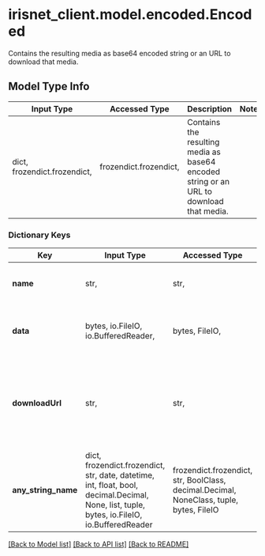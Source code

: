 # irisnet_client.model.encoded.Encoded

Contains the resulting media as base64 encoded string or an URL to download that media.

## Model Type Info
Input Type | Accessed Type | Description | Notes
------------ | ------------- | ------------- | -------------
dict, frozendict.frozendict,  | frozendict.frozendict,  | Contains the resulting media as base64 encoded string or an URL to download that media. | 

### Dictionary Keys
Key | Input Type | Accessed Type | Description | Notes
------------ | ------------- | ------------- | ------------- | -------------
**name** | str,  | str,  | The original filename of the image or video. | [optional] 
**data** | bytes, io.FileIO, io.BufferedReader,  | bytes, FileIO,  | The encoded media in base64 format. | [optional] 
**downloadUrl** | str,  | str,  | A one time URL to download the resulting media. The URL is only valid for 24 hours. | [optional] 
**any_string_name** | dict, frozendict.frozendict, str, date, datetime, int, float, bool, decimal.Decimal, None, list, tuple, bytes, io.FileIO, io.BufferedReader | frozendict.frozendict, str, BoolClass, decimal.Decimal, NoneClass, tuple, bytes, FileIO | any string name can be used but the value must be the correct type | [optional]

[[Back to Model list]](../../README.md#documentation-for-models) [[Back to API list]](../../README.md#documentation-for-api-endpoints) [[Back to README]](../../README.md)

